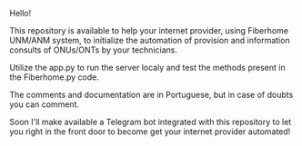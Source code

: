 Hello! 

This repository is available to help your internet provider, using Fiberhome UNM/ANM system, to initialize the automation of provision 
and information consults of ONUs/ONTs by your technicians.

Utilize the app.py to run the server localy and test the methods present in the Fiberhome.py code.

The comments and documentation are in Portuguese, but in case of doubts you can comment.

Soon I'll make available a Telegram bot integrated with this repository to let you right in the front door to become get your 
internet provider automated!
